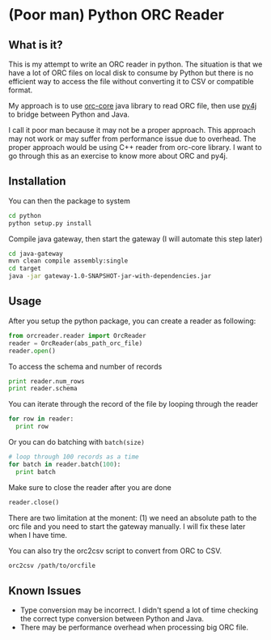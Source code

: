 # (Poor man) Python ORC Reader

## What is it?

This is my attempt to write an ORC reader in python. The situation is that we have a lot of ORC files on local disk to consume
by Python but there is no efficient way to access the file without converting it to CSV or compatible format.

My approach is to use [orc-core](https://orc.apache.org/docs/core-java.html) java library to read ORC file, then use
[py4j](https://github.com/bartdag/py4j) to bridge between Python and Java.

I call it poor man because it may not be a proper approach. This approach may not work or may suffer from performance issue
due to overhead. The proper approach would be using C++ reader from orc-core library. I want to go through this as an 
exercise to know more about ORC and py4j. 


## Installation
 
You can then the package to system

``` bash
cd python
python setup.py install
```

Compile java gateway, then start the gateway (I will automate this step later)

``` bash
cd java-gateway
mvn clean compile assembly:single
cd target
java -jar gateway-1.0-SNAPSHOT-jar-with-dependencies.jar
```

## Usage

After you setup the python package, you can create a reader as following:

``` python
from orcreader.reader import OrcReader
reader = OrcReader(abs_path_orc_file)
reader.open()
```

To access the schema and number of records

``` python
print reader.num_rows
print reader.schema
```

You can iterate through the record of the file by looping through the reader

``` python
for row in reader:
  print row
```

Or you can do batching with `batch(size)`

``` python
# loop through 100 records as a time
for batch in reader.batch(100):
  print batch
```

Make sure to close the reader after you are done

``` python
reader.close() 
```

There are two limitation at the monent: (1) we need an absolute path to the orc file and you need to start the gateway manually. I will fix these later when I have time.

You can also try the orc2csv script to convert from ORC to CSV.

``` bash
orc2csv /path/to/orcfile
```

## Known Issues

* Type conversion may be incorrect. I didn't spend a lot of time checking the correct type conversion between Python and Java.
* There may be performance overhead when processing big ORC file.

